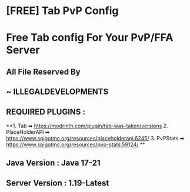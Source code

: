 # [FREE] Tab PvP Config
# Free Tab config For Your PvP/FFA Server
## All File Reserved By 
## ~ ILLEGALDEVELOPMENTS

## REQUIRED PLUGINS :
**1. Tab ➡ https://modrinth.com/plugin/tab-was-taken/versions
2. PlaceHolderAPI ➡ https://www.spigotmc.org/resources/placeholderapi.6245/
3. PvPStats ➡ https://www.spigotmc.org/resources/pvp-stats.59124/ **
## Java Version : Java 17-21
## Server Version : 1.19-Latest

